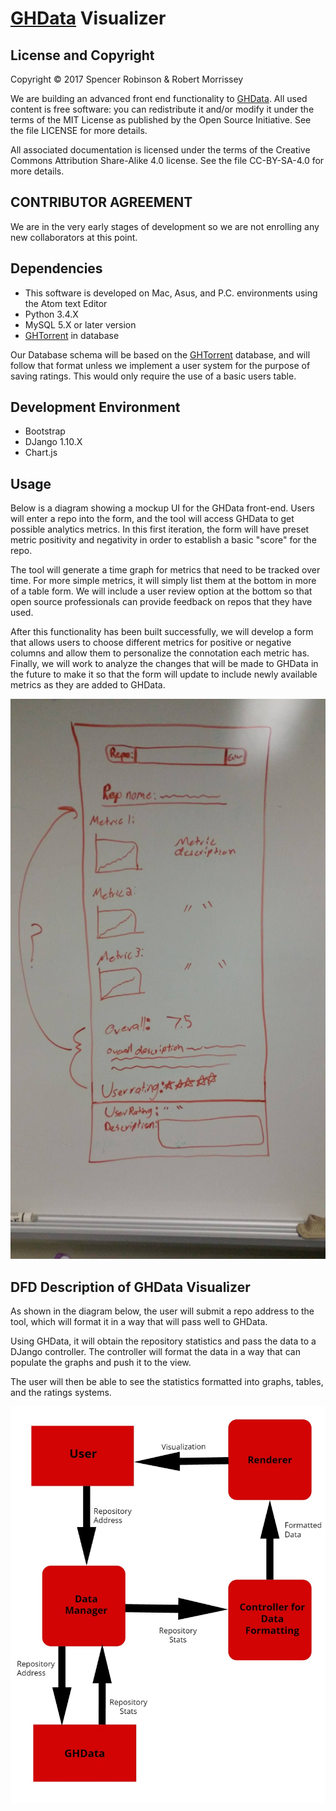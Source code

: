 # [GHData](https://github.com/OSSHealth/ghdata) Visualizer

License and Copyright
---------------------

Copyright © 2017 Spencer Robinson & Robert Morrissey

We are building an advanced front end functionality to [GHData](https://github.com/OSSHealth/ghdata).  All used content is free software: you can redistribute it and/or modify it under the terms of the MIT License as published by the Open Source Initiative. See the file LICENSE for more details.

All associated documentation is licensed under the terms of the Creative Commons Attribution Share-Alike 4.0 license. See the file CC-BY-SA-4.0 for more details.

CONTRIBUTOR AGREEMENT
---------------------

We are in the very early stages of development so we are not enrolling any new collaborators at this point.

Dependencies
------------
- This software is developed on Mac, Asus, and P.C. environments using the Atom text Editor
- Python 3.4.X
- MySQL 5.X or later version
- [GHTorrent](http://ghtorrent.org/downloads.html) in database


Our Database schema will be based on the [GHTorrent](http://ghtorrent.org/downloads.html) database, and will follow that format unless we implement a user system for the purpose of saving ratings. This would only require the use of a basic users table.

Development Environment
------------
- Bootstrap
- DJango 1.10.X
- Chart.js

Usage
-----
Below is a diagram showing a mockup UI for the GHData front-end. Users will enter a repo into the form, and the tool will access GHData to get possible analytics metrics. In this first iteration, the form will have preset metric positivity and negativity in order to establish a basic "score" for the repo.

The tool will generate a time graph for metrics that need to be tracked over time. For more simple metrics, it will simply list them at the bottom in more of a table form. We will include a user review option at the bottom so that open source professionals can provide feedback on repos that they have used.

After this functionality has been built successfully, we will develop a form that allows users to choose different metrics for positive or negative columns and allow them to personalize the connotation each metric has. Finally, we will work to analyze the changes that will be made to GHData in the future to make it so that the form will update to include newly available metrics as they are added to GHData.

![](ConceptImages/GHDataVisualizerConcept.jpg?raw=true)

DFD Description of GHData Visualizer
---------------------------------------
As shown in the diagram below, the user will submit a repo address to the tool, which will format it in a way that will pass well to GHData.

Using GHData, it will obtain the repository statistics and pass the data to a DJango controller. The controller will format the data in a way that can populate the graphs and push it to the view.

The user will then be able to see the statistics formatted into graphs, tables, and the ratings systems.

![](ConceptImages/dataflow.jpg?raw=true)
